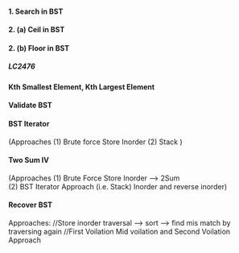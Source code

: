 #### 1. Search in BST

#### 2. (a) Ceil in BST
#### 2. (b) Floor in BST
##### LC2476

#### Kth Smallest Element, Kth Largest Element

#### Validate BST


#### BST Iterator 
(Approaches (1) Brute force Store Inorder (2) Stack )

#### Two Sum IV 
(Approaches (1) Brute Force Store Inorder --> 2Sum  
(2) BST Iterator Approach (i.e. Stack) Inorder and reverse inorder)


#### Recover BST
Approaches: 
//Store inorder traversal --> sort --> find mis match by traversing again
//First Voilation Mid voilation and Second Voilation Approach


